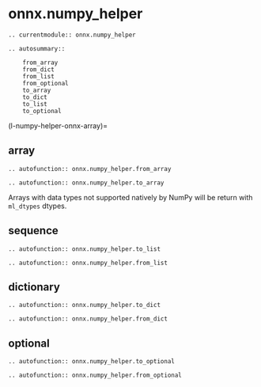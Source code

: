 # onnx.numpy_helper

```{eval-rst}
.. currentmodule:: onnx.numpy_helper
```

```{eval-rst}
.. autosummary::

    from_array
    from_dict
    from_list
    from_optional
    to_array
    to_dict
    to_list
    to_optional

```

(l-numpy-helper-onnx-array)=

## array

```{eval-rst}
.. autofunction:: onnx.numpy_helper.from_array
```

```{eval-rst}
.. autofunction:: onnx.numpy_helper.to_array
```

Arrays with data types not supported natively by NumPy will be return with ``ml_dtypes`` dtypes.

## sequence

```{eval-rst}
.. autofunction:: onnx.numpy_helper.to_list
```

```{eval-rst}
.. autofunction:: onnx.numpy_helper.from_list
```

## dictionary

```{eval-rst}
.. autofunction:: onnx.numpy_helper.to_dict
```

```{eval-rst}
.. autofunction:: onnx.numpy_helper.from_dict
```

## optional

```{eval-rst}
.. autofunction:: onnx.numpy_helper.to_optional
```

```{eval-rst}
.. autofunction:: onnx.numpy_helper.from_optional
```
